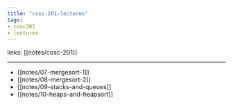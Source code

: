 ```yaml
---
title: "cosc-201-lectures"
tags:
- cosc201
- lectures
---
```

links: [[notes/cosc-201]]

---

- [[notes/07-mergesort-1]]
- [[notes/08-mergesort-2]]
- [[notes/09-stacks-and-queues]]
- [[notes/10-heaps-and-heapsort]]